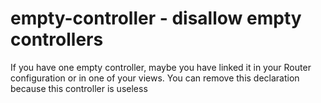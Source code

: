 # empty-controller - disallow empty controllers

If you have one empty controller, maybe you have linked it in your Router configuration or in one of your views.
You can remove this declaration because this controller is useless
